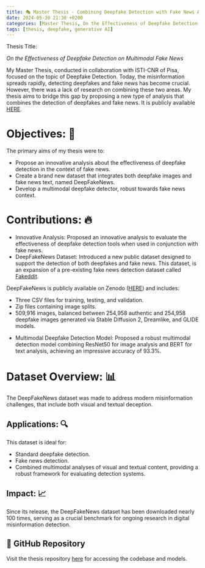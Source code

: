 ```yaml
---
title: 🎭 Master Thesis - Combining Deepfake Detection with Fake News Analysis
date: 2024-05-30 21:30 +0200
categories: [Master Thesis, On the Effectiveness of Deepfake Detection on Multimodal Fake News]
tags: [thesis, deepfake, generative AI]
---
```

Thesis Title: 

*On the Effectiveness of Deepfake Detection on Multimodal Fake News*

My Master Thesis, conducted in collaboration with ISTI-CNR of Pisa, focused on the topic of Deepfake Detection. Today, the misinformation spreads rapidly, detecting deepfakes and fake news has become crucial. However, there was a lack of research on combining these two areas. 
My thesis aims to bridge this gap by proposing a new type of analysis that combines the detection of deepfakes and fake news.
It is publicly available [HERE](https://etd.adm.unipi.it/t/etd-05082024-174758/).

# Objectives: 🎯
The primary aims of my thesis were to:
* Propose an innovative analysis about the effectiveness of deepfake detection in the context of fake news.
* Create a brand new dataset that integrates both deepfake images and fake news text, named DeepFakeNews.
* Develop a multimodal deepfake detector, robust towards fake news context.

# Contributions: 🔥
* Innovative Analysis: Proposed an innovative analysis to evaluate the effectiveness of deepfake detection tools when used in conjunction with fake news.
* DeepFakeNews Dataset: Introduced a new public dataset designed to support the detection of both deepfakes and fake news. This dataset, is an expansion of a pre-existing fake news detection dataset called [Fakeddit](https://fakeddit.netlify.app/). 

DeepFakeNews is publicly available on Zenodo ([HERE](https://zenodo.org/records/11186584)) and includes:
- Three CSV files for training, testing, and validation.
- Zip files containing image splits.
- 509,916 images, balanced between 254,958 authentic and 254,958 deepfake images generated via Stable Diffusion 2, Dreamlike, and GLIDE models.

* Multimodal Deepfake Detection Model: Proposed a robust multimodal detection model combining ResNet50 for image analysis and BERT for text analysis, achieving an impressive accuracy of 93.3%.

# Dataset Overview: 📊
The DeepFakeNews dataset was made to address modern misinformation challenges, that include both visual and textual deception.

## Applications: 🔍
This dataset is ideal for:
- Standard deepfake detection.
- Fake news detection.
- Combined multimodal analyses of visual and textual content, providing a robust framework for evaluating detection systems.

## Impact: 📈
Since its release, the DeepFakeNews dataset has been downloaded nearly 100 times, serving as a crucial benchmark for ongoing research in digital misinformation detection.

## 🔗 GitHub Repository
Visit the thesis repository [here](https://github.com/enricollen/DeepfakeDetection) for accessing the codebase and models.